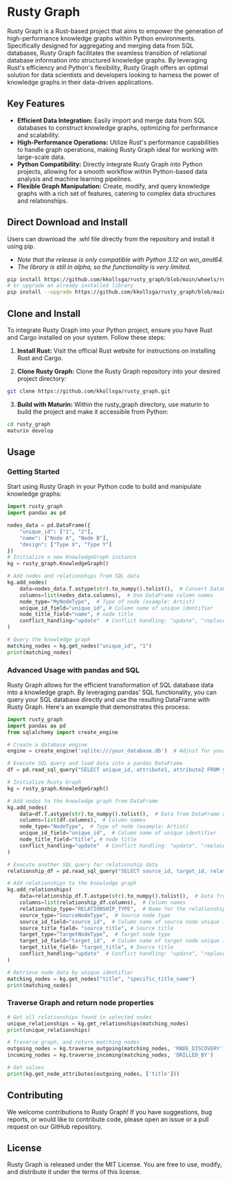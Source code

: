 # Rusty Graph
Rusty Graph is a Rust-based project that aims to empower the generation of high-performance knowledge graphs within Python environments. Specifically designed for aggregating and merging data from SQL databases, Rusty Graph facilitates the seamless transition of relational database information into structured knowledge graphs. By leveraging Rust's efficiency and Python's flexibility, Rusty Graph offers an optimal solution for data scientists and developers looking to harness the power of knowledge graphs in their data-driven applications.

## Key Features
- **Efficient Data Integration:** Easily import and merge data from SQL databases to construct knowledge graphs, optimizing for performance and scalability.
- **High-Performance Operations:** Utilize Rust's performance capabilities to handle graph operations, making Rusty Graph ideal for working with large-scale data.
- **Python Compatibility:** Directly integrate Rusty Graph into Python projects, allowing for a smooth workflow within Python-based data analysis and machine learning pipelines.
- **Flexible Graph Manipulation:** Create, modify, and query knowledge graphs with a rich set of features, catering to complex data structures and relationships.

## Direct Download and Install
Users can download the .whl file directly from the repository and install it using pip. 
- *Note that the release is only compatible with Python 3.12 on win_amd64.*
- *The library is still in alpha, so the functionality is very limited.*
```sh
pip install https://github.com/kkollsga/rusty_graph/blob/main/wheels/rusty_graph-0.1.7-cp312-none-win_amd64.whl?raw=true
# or upgrade an already installed library
pip install --upgrade https://github.com/kkollsga/rusty_graph/blob/main/wheels/rusty_graph-0.1.7-cp312-none-win_amd64.whl?raw=true
```


## Clone and Install
To integrate Rusty Graph into your Python project, ensure you have Rust and Cargo installed on your system. Follow these steps:

1. **Install Rust:**
Visit the official Rust website for instructions on installing Rust and Cargo.

2. **Clone Rusty Graph:**
Clone the Rusty Graph repository into your desired project directory:
```sh
git clone https://github.com/kkollsga/rusty_graph.git
```

3. **Build with Maturin:**
Within the rusty_graph directory, use maturin to build the project and make it accessible from Python:

```sh
cd rusty_graph
maturin develop
```

## Usage

### Getting Started
Start using Rusty Graph in your Python code to build and manipulate knowledge graphs:

```python
import rusty_graph
import pandas as pd

nodes_data = pd.DataFrame({
    "unique_id": ["1", "2"],
    "name": ["Node A", "Node B"],
    "design": ["Type X", "Type Y"]
})
# Initialize a new KnowledgeGraph instance
kg = rusty_graph.KnowledgeGraph()

# Add nodes and relationships from SQL data
kg.add_nodes(
    data=nodes_data.T.astype(str).to_numpy().tolist(),  # Convert DataFrame to list of lists
    columns=list(nodes_data.columns),  # Use DataFrame column names
    node_type="MyNodeType",  # Type of node (example: Artist)
    unique_id_field="unique_id", # Column name of unique identifier
    node_title_field="name", # node title
    conflict_handling="update"  # Conflict handling: "update", "replace", or "skip"
)

# Query the knowledge graph
matching_nodes = kg.get_nodes("unique_id", "1")
print(matching_nodes)
```

### Advanced Usage with pandas and SQL
Rusty Graph allows for the efficient transformation of SQL database data into a knowledge graph. By leveraging pandas' SQL functionality, you can query your SQL database directly and use the resulting DataFrame with Rusty Graph. Here's an example that demonstrates this process:

```python
import rusty_graph
import pandas as pd
from sqlalchemy import create_engine

# Create a database engine
engine = create_engine('sqlite:///your_database.db')  # Adjust for your database

# Execute SQL query and load data into a pandas DataFrame
df = pd.read_sql_query("SELECT unique_id, attribute1, attribute2 FROM your_table", engine)

# Initialize Rusty Graph
kg = rusty_graph.KnowledgeGraph()

# Add nodes to the knowledge graph from DataFrame
kg.add_nodes(
    data=df.T.astype(str).to_numpy().tolist(),  # Data from DataFrame as list of lists
    columns=list(df.columns),  # Column names
    node_type="NodeType",  # Type of node (example: Artist)
    unique_id_field="unique_id",  # Column name of unique identifier
    node_title_field="title", # node title
    conflict_handling="update"  # Conflict handling: "update", "replace", or "skip"
)

# Execute another SQL query for relationship data
relationship_df = pd.read_sql_query("SELECT source_id, target_id, relation_attribute FROM relationships_table", engine)

# Add relationships to the knowledge graph
kg.add_relationships(
    data=relationship_df.T.astype(str).to_numpy().tolist(),  # Data from DataFrame
    columns=list(relationship_df.columns),  # Column names
    relationship_type="RELATIONSHIP_TYPE",  # Name for the relationship type
    source_type="SourceNodeType",  # Source node type
    source_id_field="source_id",  # Column name of source node unique identifier
    source_title_field= "source_title", # Source title
    target_type="TargetNodeType",  # Target node type
    target_id_field="target_id",  # Column name of target node unique identifier
    target_title_field= "target_title", # Source title
    conflict_handling="update"  # Conflict handling: "update", "replace", or "skip"
)

# Retrieve node data by unique identifier
matching_nodes = kg.get_nodes("title", "specific_title_name")
print(matching_nodes)
```

### Traverse Graph and return node properties
```python
# Get all relationships found in selected nodes
unique_relationships = kg.get_relationships(matching_nodes)
print(unique_relationships)

# Traverse graph, and return matching nodes
outgoing_nodes = kg.traverse_outgoing(matching_nodes, 'MADE_DISCOVERY')
incoming_nodes = kg.traverse_incoming(matching_nodes, 'DRILLED_BY')

# Get values
print(kg.get_node_attributes(outgoing_nodes, ['title']))
```

## Contributing
We welcome contributions to Rusty Graph! If you have suggestions, bug reports, or would like to contribute code, please open an issue or a pull request on our GitHub repository.

## License
Rusty Graph is released under the MIT License. You are free to use, modify, and distribute it under the terms of this license.

